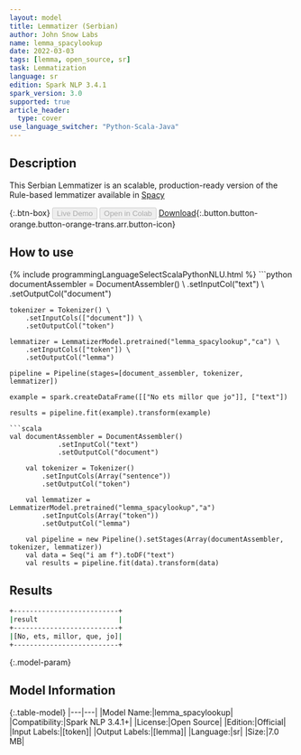 ```yaml
---
layout: model
title: Lemmatizer (Serbian)
author: John Snow Labs
name: lemma_spacylookup
date: 2022-03-03
tags: [lemma, open_source, sr]
task: Lemmatization
language: sr
edition: Spark NLP 3.4.1
spark_version: 3.0
supported: true
article_header:
  type: cover
use_language_switcher: "Python-Scala-Java"
---
```


## Description

This Serbian Lemmatizer is an scalable, production-ready version of the Rule-based lemmatizer available in [Spacy](https://github.com/explosion/spaCy/tree/master/spacy/lang)

{:.btn-box}
<button class="button button-orange" disabled>Live Demo</button>
<button class="button button-orange" disabled>Open in Colab</button>
[Download](https://s3.amazonaws.com/auxdata.johnsnowlabs.com/public/models/lemma_spacylookup_sr_3.4.1_3.0_1646306220303.zip){:.button.button-orange.button-orange-trans.arr.button-icon}

## How to use



<div class="tabs-box" markdown="1">
{% include programmingLanguageSelectScalaPythonNLU.html %}
```python
documentAssembler = DocumentAssembler() \
    .setInputCol("text") \
    .setOutputCol("document")

    tokenizer = Tokenizer() \
        .setInputCols(["document"]) \
        .setOutputCol("token")

    lemmatizer = LemmatizerModel.pretrained("lemma_spacylookup","ca") \
        .setInputCols(["token"]) \
        .setOutputCol("lemma")

    pipeline = Pipeline(stages=[document_assembler, tokenizer, lemmatizer]) 

    example = spark.createDataFrame([["No ets millor que jo"]], ["text"]) 

    results = pipeline.fit(example).transform(example)
```
```scala
val documentAssembler = DocumentAssembler() 
            .setInputCol("text") 
            .setOutputCol("document")

    val tokenizer = Tokenizer() 
        .setInputCols(Array("sentence")) 
        .setOutputCol("token")

    val lemmatizer = LemmatizerModel.pretrained("lemma_spacylookup","a") 
        .setInputCols(Array("token")) 
        .setOutputCol("lemma")

    val pipeline = new Pipeline().setStages(Array(documentAssembler, tokenizer, lemmatizer))
    val data = Seq("i am f").toDF("text")
    val results = pipeline.fit(data).transform(data)
```
</div>

## Results

```bash
+--------------------------+
|result                    |
+--------------------------+
|[No, ets, millor, que, jo]|
+--------------------------+

```

{:.model-param}
## Model Information

{:.table-model}
|---|---|
|Model Name:|lemma_spacylookup|
|Compatibility:|Spark NLP 3.4.1+|
|License:|Open Source|
|Edition:|Official|
|Input Labels:|[token]|
|Output Labels:|[lemma]|
|Language:|sr|
|Size:|7.0 MB|